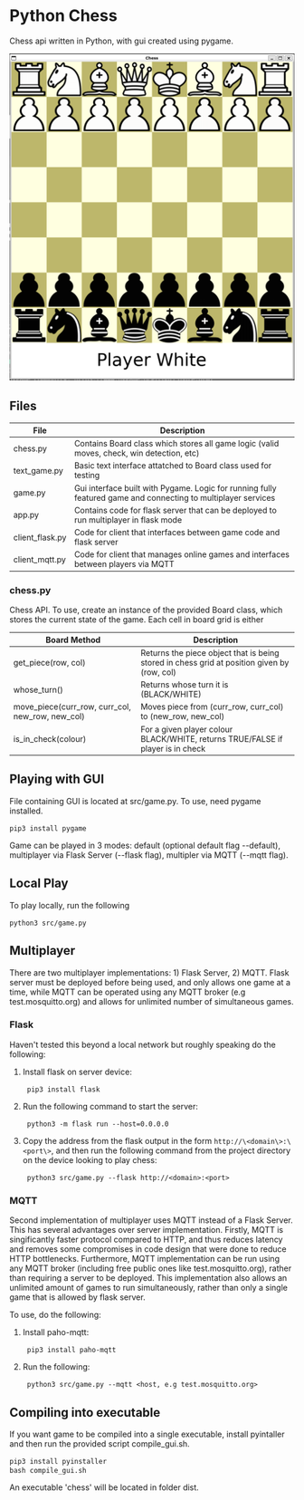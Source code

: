 # Python Chess

Chess api written in Python, with gui created using pygame.

![GUI created with pygame](/src/img/sample_chess_interface2.png "Sample interface")

## Files

| File | Description|
|------|-------------|
| chess.py | Contains Board class which stores all game logic (valid moves, check, win detection, etc) |
| text_game.py | Basic text interface attatched to Board class used for testing|
| game.py | Gui interface built with Pygame. Logic for running fully featured game and connecting to multiplayer services|
| app.py | Contains code for flask server that can be deployed to run multiplayer in flask mode|
| client_flask.py | Code for client that interfaces between game code and flask server |
| client_mqtt.py | Code for client that manages online games and interfaces between players via MQTT |

### chess.py

Chess API. To use, create an instance of the provided Board class, which stores the current state of
the game. Each cell in board grid is either

| Board Method                                     | Description                                                                                 |
|--------------------------------------------------|---------------------------------------------------------------------------------------------|
| get_piece(row, col)                              | Returns the piece object that is being stored in chess grid at position given by (row, col) |
| whose_turn()                                     | Returns whose turn it is (BLACK/WHITE)                                                      |
| move_piece(curr_row, curr_col, new_row, new_col) | Moves piece from (curr_row, curr_col) to (new_row, new_col)                                 |
| is_in_check(colour)                              | For a given player colour BLACK/WHITE, returns TRUE/FALSE if player is in check             |

## Playing with GUI

File containing GUI is located at src/game.py. To use, need pygame installed.

    pip3 install pygame

Game can be played in 3 modes: default (optional default flag --default), multiplayer via Flask Server (--flask flag), multipler via MQTT (--mqtt flag).

## Local Play

To play locally, run the following

    python3 src/game.py

## Multiplayer

There are two multiplayer implementations: 1) Flask Server, 2) MQTT. Flask server must be deployed
before being used, and only allows one game at a time, while MQTT can be operated using any
MQTT broker (e.g test.mosquitto.org) and allows for unlimited number of simultaneous games.

### Flask

Haven't tested this beyond a local network but roughly speaking do the following:

1. Install flask on server device:

        pip3 install flask

2. Run the following command to start the server:

        python3 -m flask run --host=0.0.0.0

3. Copy the address from the flask output in the form `http://\<domain\>:\<port\>`, and then run the following command from the project directory on the device looking to play chess:

        python3 src/game.py --flask http://<domain>:<port>

### MQTT

Second implementation of multiplayer uses MQTT instead of a Flask Server. This has several advantages over server implementation. Firstly, MQTT is singificantly faster protocol compared to HTTP, and thus reduces latency and removes some compromises in code design that were done to reduce HTTP bottlenecks. Furthermore, MQTT implementation can be run using any MQTT broker (including free public ones like test.mosquitto.org), rather than requiring a server to be deployed. This implementation also allows an unlimited amount of games to run simultaneously, rather than only a single game that is allowed by flask server.

To use, do the following:

1. Install paho-mqtt:

        pip3 install paho-mqtt

2. Run the following:

        python3 src/game.py --mqtt <host, e.g test.mosquitto.org>

## Compiling into executable

If you want game to be compiled into a single executable, install pyintaller and then run the provided
script compile_gui.sh.

    pip3 install pyinstaller
    bash compile_gui.sh

An executable 'chess' will be located in folder dist.
